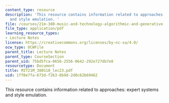 ```yaml
---
content_type: resource
description: 'This resource contains information related to approaches: expert systems
  and style emulation. '
file: /courses/21m-380-music-and-technology-algorithmic-and-generative-music-spring-2010/1ff0e7fa673df2638b9d2d0c62b69462_MIT21M_380S10_lec23.pdf
file_type: application/pdf
learning_resource_types:
- Lecture Notes
license: https://creativecommons.org/licenses/by-nc-sa/4.0/
ocw_type: OCWFile
parent_title: Lecture Notes
parent_type: CourseSection
parent_uid: 75bd5fca-0656-2556-0642-292e727db7e8
resourcetype: Document
title: MIT21M_380S10_lec23.pdf
uid: 1ff0e7fa-673d-f263-8b9d-2d0c62b69462
---
```

This resource contains information related to approaches: expert systems and style emulation. 